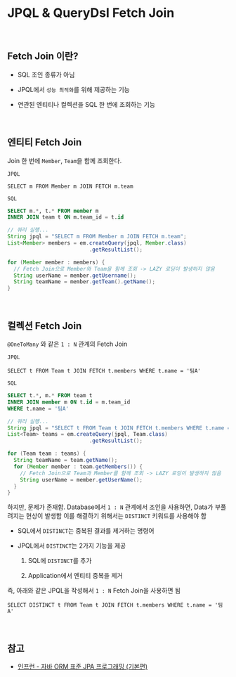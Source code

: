 # JPQL & QueryDsl Fetch Join

<br>

## Fetch Join 이란?

- SQL 조인 종류가 아님

- JPQL에서 `성능 최적화`를 위해 제공하는 기능

- 연관된 엔티티나 컬렉션을 SQL 한 번에 조회하는 기능

<br>

## 엔티티 Fetch Join

Join 한 번에 `Member`, `Team`을 함께 조회한다.

`JPQL`

```
SELECT m FROM Member m JOIN FETCH m.team
```

`SQL`

```sql
SELECT m.*, t.* FROM member m
INNER JOIN team t ON m.team_id = t.id
```

```java
// 쿼리 실행...
String jpql = "SELECT m FROM Member m JOIN FETCH m.team";
List<Member> members = em.createQuery(jpql, Member.class)
                          .getResultList();

for (Member member : members) {
  // Fetch Join으로 Member와 Team을 함께 조회 -> LAZY 로딩이 발생하지 않음
  String userName = member.getUsername();
  String teamName = member.getTeam().getName();
}
```

<br>

## 컬렉션 Fetch Join

`@OneToMany` 와 같은 `1 : N` 관계의 Fetch Join

`JPQL`

```
SELECT t FROM Team t JOIN FETCH t.members WHERE t.name = '팀A'
```

`SQL`

```sql
SELECT t.*, m.* FROM team t
INNER JOIN member m ON t.id = m.team_id
WHERE t.name = '팀A'
```

```java
// 쿼리 실행...
String jpql = "SELECT t FROM Team t JOIN FETCH t.members WHERE t.name = '팀A'";
List<Team> teams = em.createQuery(jpql, Team.class)
                          .getResultList();

for (Team team : teams) {
  String teamName = team.getName();
  for (Member member : team.getMembers()) {
    // Fetch Join으로 Team과 Member를 함께 조회 -> LAZY 로딩이 발생하지 않음
    String userName = member.getUserName();
  }
}
```

하지만, 문제가 존재함. Database에서 `1 : N` 관계에서 조인을 사용하면, Data가 부풀려지는 현상이 발생함 이를 해결하기 위해서는 `DISTINCT` 키워드를 사용해야 함

- SQL에서 `DISTINCT`는 중복된 결과를 제거하는 명령어

- JPQL에서 `DISTINCT`는 2가지 기능을 제공

  1. SQL에 `DISTINCT`를 추가

  2. Application에서 엔티티 중복을 제거

즉, 아래와 같은 JPQL을 작성해서 `1 : N` Fetch Join을 사용하면 됨

```
SELECT DISTINCT t FROM Team t JOIN FETCH t.members WHERE t.name = '팀A'
```

<br>

## 참고

- [인프런 - 자바 ORM 표준 JPA 프로그래밍 (기본편)](https://www.inflearn.com/course/ORM-JPA-Basic/dashboard)

